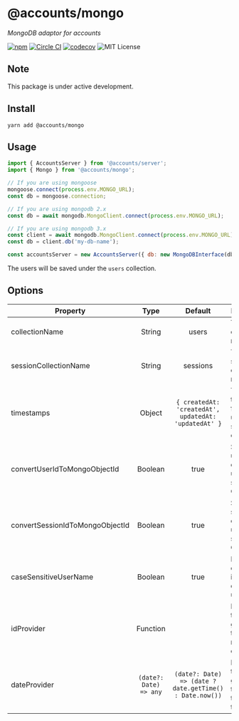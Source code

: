 # @accounts/mongo

_MongoDB adaptor for accounts_

[![npm](https://img.shields.io/npm/v/@accounts/mongo.svg?maxAge=2592000)](https://www.npmjs.com/package/@accounts/mongo)
[![Circle CI](https://circleci.com/gh/accounts-js/mongo.svg?style=shield)](https://circleci.com/gh/accounts-js/mongo)
[![codecov](https://codecov.io/gh/accounts-js/mongo/branch/master/graph/badge.svg)](https://codecov.io/gh/accounts-js/mongo)
![MIT License](https://img.shields.io/badge/license-MIT-blue.svg)

## Note

This package is under active development.

## Install

```
yarn add @accounts/mongo
```

## Usage

```javascript
import { AccountsServer } from '@accounts/server';
import { Mongo } from '@accounts/mongo';

// If you are using mongoose
mongoose.connect(process.env.MONGO_URL);
const db = mongoose.connection;

// If you are using mongodb 2.x
const db = await mongodb.MongoClient.connect(process.env.MONGO_URL);

// If you are using mongodb 3.x
const client = await mongodb.MongoClient.connect(process.env.MONGO_URL);
const db = client.db('my-db-name');

const accountsServer = new AccountsServer({ db: new MongoDBInterface(db) });
```

The users will be saved under the `users` collection.

## Options

| Property                        |          Type          |                         Default                         | Description                                                   |
| ------------------------------- | :--------------------: | :-----------------------------------------------------: | ------------------------------------------------------------- |
| collectionName                  |         String         |                          users                          | The users collection name.                                    |
| sessionCollectionName           |         String         |                        sessions                         | The sessions collection name.                                 |
| timestamps                      |         Object         |  `{ createdAt: 'createdAt', updatedAt: 'updatedAt' }`   | The timestamps for the users and sessions collection.         |
| convertUserIdToMongoObjectId    |        Boolean         |                          true                           | Should the user collection use \_id as string or ObjectId.    |
| convertSessionIdToMongoObjectId |        Boolean         |                          true                           | Should the session collection use \_id as string or ObjectId. |
| caseSensitiveUserName           |        Boolean         |                          true                           | Perform case intensitive query for user name.                 |
| idProvider                      |        Function        |                                                         | Function that generate the id for new objects.                |
| dateProvider                    | `(date?: Date) => any` | `(date?: Date) => (date ? date.getTime() : Date.now())` | Function that generate the date for the timestamps.           |

